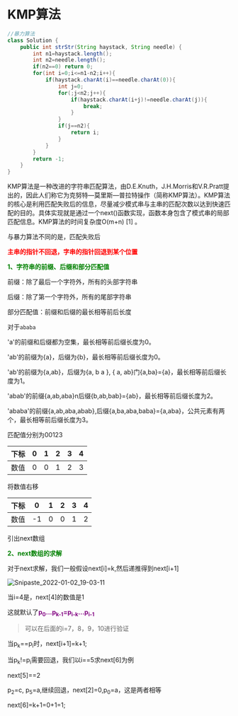

# KMP算法



```java
//暴力算法
class Solution {
    public int strStr(String haystack, String needle) {
        int n1=haystack.length();
        int n2=needle.length();
        if(n2==0) return 0;
        for(int i=0;i<=n1-n2;i++){
            if(haystack.charAt(i)==needle.charAt(0)){
                int j=0;
                for(;j<n2;j++){
                    if(haystack.charAt(i+j)!=needle.charAt(j)){
                        break;
                    }
                }
                if(j==n2){
                    return i;
                }
            }
        }
        return -1;
    }
}
```

KMP算法是一种改进的字符串匹配算法，由D.E.Knuth，J.H.Morris和V.R.Pratt提出的，因此人们称它为克努特—莫里斯—普拉特操作（简称KMP算法）。KMP算法的核心是利用匹配失败后的信息，尽量减少模式串与主串的匹配次数以达到快速匹配的目的。具体实现就是通过一个next()函数实现，函数本身包含了模式串的局部匹配信息。KMP算法的时间复杂度O(m+n) [1] 。

与暴力算法不同的是，匹配失败后

<font color="red">**主串的指针不回退，字串的指针回退到某个位置**</font>

<font color="green">**1、字符串的前缀、后缀和部分匹配值**</font>

前缀：除了最后一个字符外，所有的头部字符串

后缀：除了第一个字符外，所有的尾部字符串

部分匹配值：前缀和后缀的最长相等前后长度

对于`ababa`

'a'的前缀和后缀都为空集，最长相等前后缀长度为0。

'ab'的前缀为{a}，后缀为{b}，最长相等前后缀长度为0。

'ab'的前缀为{a,ab}，后缀为{a, b a }, { a, ab}门{a,ba}={a}，最长相等前后缀长度为1。

'abab'的前缀{a,ab,aba}n后缀{b,ab,bab}={ab}，最长相等前后缀长度为2。

'ababa'的前缀{a,ab,aba,abab},后缀{a,ba,aba,baba}={a,aba}，公共元素有两个，最长相等前后缀长度为3。

匹配值分别为00123

| 下标 | 0    | 1    | 2    | 3    | 4    |
| ---- | ---- | ---- | ---- | ---- | ---- |
| 数值 | 0    | 0    | 1    | 2    | 3    |

将数值右移

| 下标 | 0    | 1    | 2    | 3    | 4    |
| ---- | ---- | ---- | ---- | ---- | ---- |
| 数值 | -1   | 0    | 0    | 1    | 2    |

引出next数组

<font color="green">**2、next数组的求解**</font>

对于next求解，我们一般假设next[i]=k,然后递推得到next[i+1]

![Snipaste_2022-01-02_19-03-11](D:\汪福明\Desktop\Snipaste_2022-01-02_19-03-11.png)

当i=4是，next[4]的数值是1

这就默认了<font color="purple">**p<sub>0</sub>...p<sub>k-1</sub>=p<sub>i-k</sub>...p<sub>i-1</sub>**</font>

> 可以在后面的i=7，8，9，10进行验证

当p<sub>k</sub>==p<sub>i</sub>时，next[i+1]=k+1;

当p<sub>k</sub>!=p<sub>i</sub>需要回退，我们以i==5求next[6]为例

next[5]==2

p<sub>2</sub>=c, p<sub>5</sub>=a,继续回退，next[2]=0,p<sub>0</sub>=a，这是两者相等

next[6]=k+1=0+1=1;

